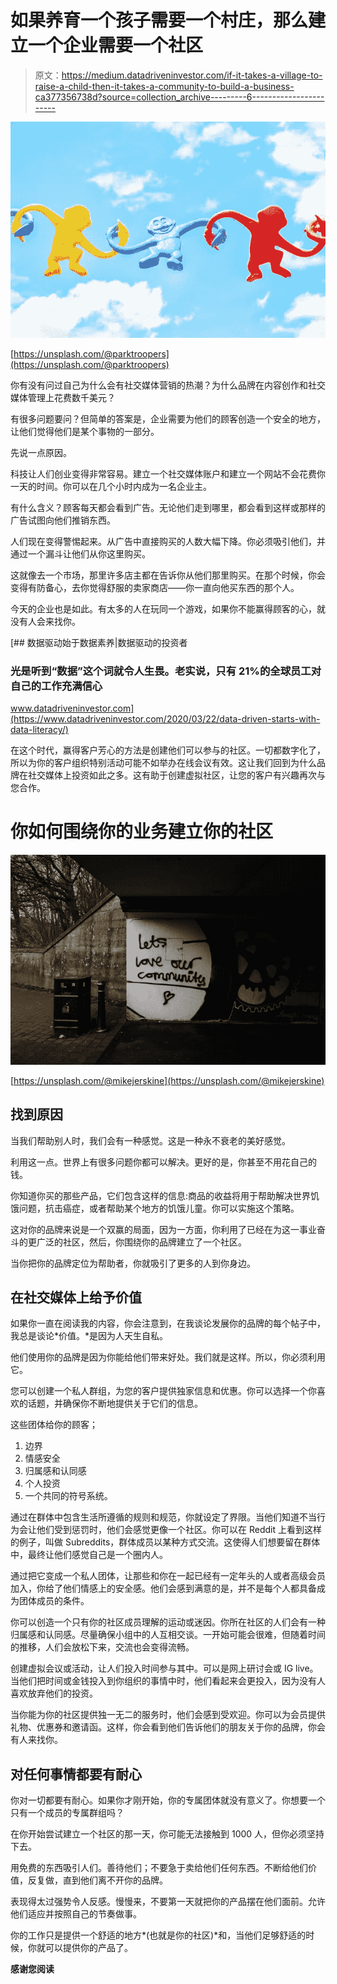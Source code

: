 # 如果养育一个孩子需要一个村庄，那么建立一个企业需要一个社区

> 原文：<https://medium.datadriveninvestor.com/if-it-takes-a-village-to-raise-a-child-then-it-takes-a-community-to-build-a-business-ca377356738d?source=collection_archive---------6----------------------->

![](img/45f87f1780bfdd69a7fb2bc19acd0117.png)

[https://unsplash.com/@parktroopers](https://unsplash.com/@parktroopers)

你有没有问过自己为什么会有社交媒体营销的热潮？为什么品牌在内容创作和社交媒体管理上花费数千美元？

有很多问题要问？但简单的答案是，企业需要为他们的顾客创造一个安全的地方，让他们觉得他们是某个事物的一部分。

先说一点原因。

科技让人们创业变得非常容易。建立一个社交媒体账户和建立一个网站不会花费你一天的时间。你可以在几个小时内成为一名企业主。

有什么含义？顾客每天都会看到广告。无论他们走到哪里，都会看到这样或那样的广告试图向他们推销东西。

人们现在变得警惕起来。从广告中直接购买的人数大幅下降。你必须吸引他们，并通过一个漏斗让他们从你这里购买。

这就像去一个市场，那里许多店主都在告诉你从他们那里购买。在那个时候，你会变得有防备心，去你觉得舒服的卖家商店——你一直向他买东西的那个人。

今天的企业也是如此。有太多的人在玩同一个游戏，如果你不能赢得顾客的心，就没有人会来找你。

[](https://www.datadriveninvestor.com/2020/03/22/data-driven-starts-with-data-literacy/) [## 数据驱动始于数据素养|数据驱动的投资者

### 光是听到“数据”这个词就令人生畏。老实说，只有 21%的全球员工对自己的工作充满信心

www.datadriveninvestor.com](https://www.datadriveninvestor.com/2020/03/22/data-driven-starts-with-data-literacy/) 

在这个时代，赢得客户芳心的方法是创建他们可以参与的社区。一切都数字化了，所以为你的客户组织特别活动可能不如举办在线会议有效。这让我们回到为什么品牌在社交媒体上投资如此之多。这有助于创建虚拟社区，让您的客户有兴趣再次与您合作。

# 你如何围绕你的业务建立你的社区

![](img/a1ec8867f59bad1c84b38642de069766.png)

[https://unsplash.com/@mikejerskine](https://unsplash.com/@mikejerskine)

## 找到原因

当我们帮助别人时，我们会有一种感觉。这是一种永不衰老的美好感觉。

利用这一点。世界上有很多问题你都可以解决。更好的是，你甚至不用花自己的钱。

你知道你买的那些产品，它们包含这样的信息:商品的收益将用于帮助解决世界饥饿问题，抗击癌症，或者帮助某个地方的饥饿儿童。你可以实施这个策略。

这对你的品牌来说是一个双赢的局面，因为一方面，你利用了已经在为这一事业奋斗的更广泛的社区，然后，你围绕你的品牌建立了一个社区。

当你把你的品牌定位为帮助者，你就吸引了更多的人到你身边。

## 在社交媒体上给予价值

如果你一直在阅读我的内容，你会注意到，在我谈论发展你的品牌的每个帖子中，我总是谈论*价值。*是因为人天生自私。

他们使用你的品牌是因为你能给他们带来好处。我们就是这样。所以，你必须利用它。

您可以创建一个私人群组，为您的客户提供独家信息和优惠。你可以选择一个你喜欢的话题，并确保你不断地提供关于它们的信息。

这些团体给你的顾客；

1.  边界
2.  情感安全
3.  归属感和认同感
4.  个人投资
5.  一个共同的符号系统。

通过在群体中包含生活所遵循的规则和规范，你就设定了界限。当他们知道不当行为会让他们受到惩罚时，他们会感觉更像一个社区。你可以在 Reddit 上看到这样的例子，叫做 Subreddits，群体成员以某种方式交流。这使得人们想要留在群体中，最终让他们感觉自己是一个圈内人。

通过把它变成一个私人团体，让那些和你在一起已经有一定年头的人或者高级会员加入，你给了他们情感上的安全感。他们会感到满意的是，并不是每个人都具备成为团体成员的条件。

你可以创造一个只有你的社区成员理解的运动或迷因。你所在社区的人们会有一种归属感和认同感。尽量确保小组中的人互相交谈。一开始可能会很难，但随着时间的推移，人们会放松下来，交流也会变得流畅。

创建虚拟会议或活动，让人们投入时间参与其中。可以是网上研讨会或 IG live。当他们把时间或金钱投入到你组织的事情中时，他们看起来会更投入，因为没有人喜欢放弃他们的投资。

当你能为你的社区提供独一无二的服务时，他们会感到受欢迎。你可以为会员提供礼物、优惠券和邀请函。这样，你会看到他们告诉他们的朋友关于你的品牌，你会有人来找你。

## 对任何事情都要有耐心

你对一切都要有耐心。如果你才刚开始，你的专属团体就没有意义了。你想要一个只有一个成员的专属群组吗？

在你开始尝试建立一个社区的那一天，你可能无法接触到 1000 人，但你必须坚持下去。

用免费的东西吸引人们。善待他们；不要急于卖给他们任何东西。不断给他们价值，反复做，直到他们离不开你的品牌。

表现得太过强势令人反感。慢慢来，不要第一天就把你的产品摆在他们面前。允许他们适应并按照自己的节奏做事。

你的工作只是提供一个舒适的地方*(也就是你的社区)*和，当他们足够舒适的时候，你就可以提供你的产品了。

**感谢您阅读**